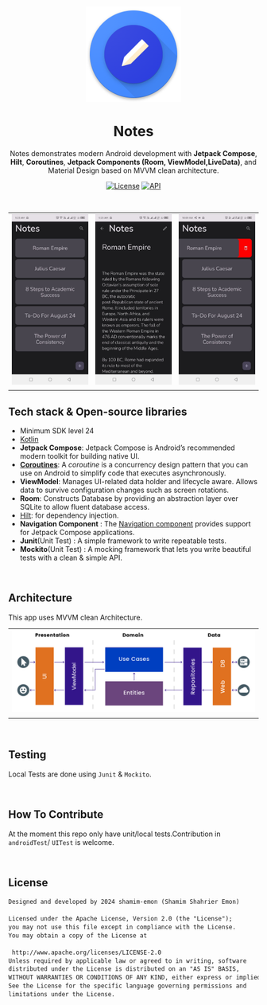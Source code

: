 <p align="center">
    <img  src="https://github.com/shamim-emon/Notes/blob/main/app/src/main/res/mipmap-xxxhdpi/ic_launcher.png">
</p>
<h1 align="center"><b>Notes</b></h1>  
<p align="center">    
 Notes demonstrates modern Android development with <b>Jetpack Compose</b>, <b>Hilt</b>,  <b>Coroutines</b>, <b>Jetpack Components (Room, ViewModel,LiveData)</b>, and Material Design based on MVVM clean architecture.  
</p>  
<p align="center">  
  <a href="https://opensource.org/licenses/Apache-2.0"><img alt="License" src="https://img.shields.io/badge/License-Apache%202.0-blue.svg"/></a>  
  <a href="https://android-arsenal.com/api?level=24"><img alt="API" src="https://img.shields.io/badge/API-24%2B-brightgreen.svg?style=flat"/></a></p>  
<br/>  


|                         |                         |                         |
|:-----------------------:|:-----------------------:|:------------------------|
| ![](/previews/sc_1.jpg) | ![](/previews/sc_2.jpg) | ![](/previews/sc_3.jpg) |
|                         |                         |                         |

## Tech stack & Open-source libraries
- Minimum SDK level 24
- [Kotlin](https://kotlinlang.org/)
- <b>Jetpack Compose</b>: Jetpack Compose is Android’s recommended modern toolkit for building native UI.
-  <b>[Coroutines](https://kotlinlang.org/docs/coroutines-guide.html)</b>: A _coroutine_ is a concurrency design pattern that you can use on Android to simplify code that executes asynchronously.
- <b>ViewModel</b>: Manages UI-related data holder and lifecycle aware. Allows data to survive configuration changes such as screen rotations.
- <b>Room</b>: Constructs Database by providing an abstraction layer over SQLite to allow fluent database access.
- [Hilt](https://dagger.dev/hilt/): for dependency injection.
- **Navigation Component** : The [Navigation component](https://developer.android.com/guide/navigation) provides support for Jetpack Compose applications.
- <b>Junit</b>(Unit Test) : A simple framework to write repeatable tests.
- <b>Mockito</b>(Unit Test) : A mocking framework that lets you write beautiful tests with a clean & simple API.

<br/>  

## Architecture
This app uses MVVM clean Architecture.

|                                 |
|:-------------------------------:|
| ![](/previews/architecture.png) |
|                                 | 

<br/>  

## Testing
Local Tests are done using `Junit` & `Mockito`.

<br/>  


## How To Contribute
At the moment this repo only have unit/local tests.Contribution in `androidTest`/ `UITest` is welcome.

<br/>  

## License
```xml  
Designed and developed by 2024 shamim-emon (Shamim Shahrier Emon)  
  
Licensed under the Apache License, Version 2.0 (the "License");  
you may not use this file except in compliance with the License.  
You may obtain a copy of the License at  
  
 http://www.apache.org/licenses/LICENSE-2.0  
Unless required by applicable law or agreed to in writing, software  
distributed under the License is distributed on an "AS IS" BASIS,  
WITHOUT WARRANTIES OR CONDITIONS OF ANY KIND, either express or implied.  
See the License for the specific language governing permissions and  
limitations under the License.  
```